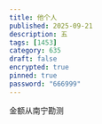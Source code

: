 ```yaml
---
title: 他个人
published: 2025-09-21
description: 五
tags: [1453]
category: 635
draft: false
encrypted: true
pinned: true
password: "666999"
---
```


金额从南宁勘测
